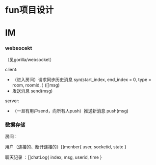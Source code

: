 # fun项目设计



# IM

### websocekt

（见gorilla/websocket）

client:

- （进入房间）请求同步历史消息 syn(start_index, end_index = 0, type = room, roomid, ) ([]msg)
- 发送消息 send(msg)

server:
- （一旦有用户send，向所有人push）推送新消息 push(msg)



### 数据存储

房间：

用户（连接的、断开连接的）[]menber{ user, socketid, state }

聊天记录 ：[]chatLog{ index, msg, userid, time }

